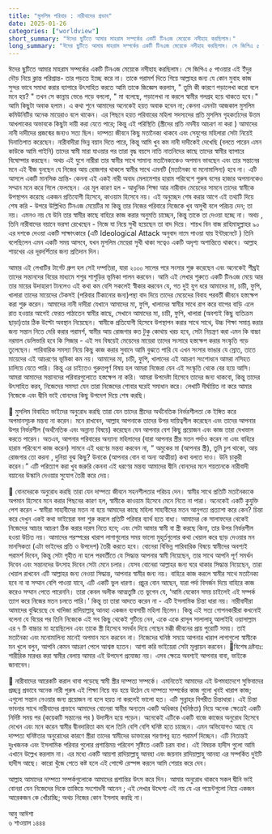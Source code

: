```yaml
---
title: "মুসলিম পরিবার : নারীবাদের প্রভাব"
date: 2025-01-26
categories: ["worldview"]
short_summary: "ঈদের ছুটিতে আমার মাহরাম সম্পর্কের একটি টিনএজ মেয়েকে নসীহাহ করছিলাম।"
long_summary: "ঈদের ছুটিতে আমার মাহরাম সম্পর্কের একটি টিনএজ মেয়েকে নসীহাহ করছিলাম। সে জিপিএ ৫ পাওয়ার এই ইঁদুর দৌড় নিয়ে ক্লান্ত পরিশ্রান্ত- তার পড়তে ইচ্ছে করে না।"
---
```


ঈদের ছুটিতে আমার মাহরাম সম্পর্কের একটি টিনএজ মেয়েকে নসীহাহ করছিলাম। সে জিপিএ ৫ পাওয়ার এই ইঁদুর দৌড় নিয়ে ক্লান্ত পরিশ্রান্ত- তার পড়তে ইচ্ছে করে না। তাকে পরামর্শ দিতে গিয়ে আল্লাহর জন্য যে কোন মুবাহ কাজ সুন্দর ভাবে সমাধা করার ব্যাপারে উৎসাহিত করতে আমি তাকে জিজ্ঞেস করলাম, " তুমি কী কারণে পড়ালেখা করো বলে মনে হয়? " তখন সে কান্নায় ভেঙে পড়ে বললো, " মা বলেছে, পড়ালেখা না করলে স্বামীর গলগ্রহ হয়ে থাকতে হবে।" আমি কিছুটা অবাক হলাম। এ কথা শুনে আমাদের অনেকেই হয়ত অবাক হবেন না; কেননা এমনটা আজকাল মুসলিম কমিউনিটির অনেক মায়েরাও বলে থাকেন। এর পিছনে হয়ত পরিবারের মহিলা সদস্যদের প্রতি মুসলিম গৃহকর্তাদের উত্তম আখলাকের অভাবকে কিছুটা দায়ী করা যেতে পারে; কিন্তু এই পরিস্থিতি (স্ত্রীদের প্রতি নমনীয় আচরণ না করা ) আমাদের নানী দাদীদের প্রজন্মের জন্যও সত্য ছিল। দাম্পত্য জীবনে কিছু মতানৈক্য থাকবে এবং সেযুগের মহিলারা সেটা নিয়েই দিনাতিপাত করেছেন। নারীবাদীরা ভিন্ন বয়ান দিতে পারে, কিন্তু আমি খুব কম নানী দাদীকেই দেখেছি (বলতে পারেন এমন কাউকে আমি পাইনি) তাদের স্বামী মারা যাওয়ার পর তারা বৃদ্ধ বয়সে নাতি নাতনিদের কাছে তাদের স্বামীর ব্যাপারে বিষোদ্গার করছেন। অথচ এই যুগে নারীরা তার স্বামীর সাথে সামান্য মতানৈক্যকেও অপমান ভাবছেন এবং তার সন্তানের মনে এই বীজ বুনছেন যে নিজের আয় রোজগার থাকলে স্বামীর সাথে এমনটি (মতানৈক্য বা মনোমালিন্য) হবে না।  এটি আসলে একটি মানসিক ভ্রান্তি- কেননা এই একই নারী অবাধ মেলামেশার হারাম পরিবেশে পুরুষ বসের হাজার অপমানকেও সম্মান মনে করে গিলে ফেলছেন। এর মূল কারণ হল - আধুনিক শিক্ষা আর নারীবাদ মেয়েদের সামনে তাদের স্বামীকে উপস্থাপন করেছে একজন প্রতিযোগী হিসেবে, কাওয়াম হিসেবে নয়। এই অনুচ্ছেদ শেষ করার আগে এই তথ্যটি দিয়ে শেষ করি - উপরে উল্লিখিত টিনএজ  মেয়েটির মা কিন্তু তার নিজের পরিবারে নিজেকে খুব অসুখী বলে পরিচয় দেন; তা নয়।  এমনও নয় যে উনি তার স্বামীর কাছে বাহিরে কাজ করার অনুমতি চাচ্ছেন, কিন্তু তাকে তা দেওয়া হচ্ছে না। অথচ , তিনি নারীবাদের বয়ানে ভরসা রেখেছেন - নিজে যা নিয়ে সুখী হয়েছেন তা বাদ দিয়ে। শায়খ বিন বাজ রাহিমাহুল্লাহর ৯০ এর দশকে দেওয়া একটি সাক্ষাৎকারে (এটি Ideological Attack অনুবাদ নামে পাওয়া যায় ইন্টারনেটে ) তিনি বলেছিলেন এমন একটি সময় আসবে, যখন মুসলিম মেয়েরা সুখী থাকা সত্বেও একটি অদৃশ্য অশান্তিতে থাকবে।  আল্লাহ শায়খের এর দূরদর্শিতার জন্য প্রতিদান দিন।    

আমার এই লেখাটির টার্গেট গ্ৰুপ হল সেই দম্পতিরা, যারা ২০০০ সালের পরে সংসার শুরু করেছেন এবং অনেকেই  শীঘ্রই তাদের সন্তানদের বিয়ের মাধ্যমে শশুর শাশুড়ির ভূমিকা পালন করবেন। আমি এই লেখার শুরুতে একটি টিনএজ মেয়ে আর তার মায়ের উদাহারণ টানলেও এই কথা কম বেশি সকলেই  স্বীকার করবেন যে, গত দুই যুগ ধরে আমাদের মা, চাচী, ফুপি, খালারা তাদের মায়েদের টেকসই (পরিবার টিকানোর জন্য)পন্থা বাদ দিয়ে তাদের মেয়েদের বিবাহ পরবর্তী জীবনে হস্তক্ষেপ করা শুরু করেন। আমাদের নানী দাদীরা যেখানে আমাদের মা, ফুপি, খালাদের স্বামীর সাথে রাগ করে বাপের বাড়ি এলে রাত হওয়ার আগেই ফেরত পাঠাতেন স্বামীর কাছে,  সেখানে আমাদের মা, চাচী, ফুপি, খালারা (অবশ্যই কিছু ব্যতিক্রম ছাড়া)তার ঠিক উল্টো অবস্থান নিয়েছেন। স্বামীকে প্রতিযোগী হিসেবে উপস্থাপন করার সাথে সাথে, উচ্চ শিক্ষা সমাপ্ত করার জন্য সন্তান নিতে দেরি করার পরামর্শ, স্বামীর আয় রোজগার কত টুকু কোথায় খরচ হবে, সেটা নিয়ন্ত্রণ করা এমন কি বাচ্চা নরমাল ডেলিভারি হবে কি সিজার - এই সব বিষয়েই মেয়েদের মায়েরা তাদের সংসারে হস্তক্ষেপ করার সংস্কৃতি গড়ে তুলেছেন। পারিবারিক সমস্যা নিয়ে কিছু  কাজ করার সুবাদে আমি বুঝতে পারি যে এখন সংসার ভাঙার যে স্রোত, তাতে মায়েদের এই আচরণের ভূমিকা কম নয়। আমাদের মা, চাচী, ফুপি, খালাদের এই আচরণ সংশোধনে আমরা নসিহত চালিয়ে যেতে পারি। কিন্তু এর চাইতেও গুরুত্তপূর্ণ বিষয় হল আমরা নিজেরা যেন এই সংস্কৃতি থেকে বের হয়ে আসি। আমরা আমাদের সন্তানদের পরিবারগুলোতে  হস্তক্ষেপ না করি। আমরা উপদেষ্টা  হিসেবে তাদের জন্য থাকবো, কিন্তু তাদের উৎসাহিত করব, নিজেদের সমস্যা যেন তারা নিজেদের  শোবার ঘরেই সমাধান করে। লেখাটি দীর্ঘায়িত না করে আমার নিজেকে এবং দ্বীনি ভাই বোনদের কিছু উপদেশ দিয়ে শেষ করছি। 

📌 মুসলিম বিবাহিত ভাইদের অনুরোধ করছি তারা যেন তাদের স্ত্রীদের অর্থনৈতিক নির্ভরশীলতা কে ইঙ্গিত করে অপমানসূচক মন্তব্য না করেন। মনে রাখবেন, আল্লাহ আপনাকে তাদের উপর দায়িত্বশীল করেছেন এবং তাদের আপনার উপর নির্ভরশীল (অর্থনৈতিক এবং অন্নান্য বিষয়ে) করেছেন যেন আপনার বেশ কিছু প্রয়োজন এবং কাজ তারা দেখভাল করতে পারেন। অতএব, আপনার পরিবারের অন্যান্য মহিলাদের (যারা আপনার স্ত্রীর মতন পর্দাও করেন না এবং বাহিরে হারাম পরিবেশে কাজ করেন) সামনে এই ধরণের মন্তব্য করবেন না, “ অমুকের মা (আপনার স্ত্রী), তুমি চুপ থাকো, আয় রোজগার তো করনা , দুনিয়া বুঝ কিছু? উনাকে (আপনার বোন বা অন্য আত্মীয়া) কথা বলতে দাও। উনি চাকুরী করেন।” এটি পরিত্যাগ করা খুব জরুরি কেননা এই ধরণের মন্তব্য আমাদের দ্বীনি বোনদের মনে শয়তানকে নারীবাদী বয়ানের উস্কানি দেওয়ার সুযোগ তৈরী করে দেয়।   

📌 বোনদেরকে অনুরোধ করছি তারা যেন দাম্পত্য জীবনে সহনশীলতার পরিচয় দেন। স্বামীর সাথে প্রতিটি মতানৈক্যকে অপমান হিসেবে মনে করার পিছনের কারণ হল, স্বামীকে কাওয়াম হিসেবে মেনে নিতে না পারা। অনেকেই একটি কুযুক্তি পেশ করেন - স্বামীরা সাহাবীদের মতন না হয়ে আমাদের কাছে মহিলা সাহাবীদের মতন আনুগত্য প্রত্যাশা করে কেন?  চিন্তা করে দেখুন একই কথা ভাইয়েরা বলা শুরু করলে প্রতিটি পরিবার ব্যার্থ হতে বাধ্য। আমাদের কে সালাফদের থেকেই নিজেদের আচার আচরণ ঠিক করার দারস নিতে হবে; এবং সেটা আমার স্বামী বা স্ত্রী করছে কিনা, তার উপর নির্ভরশীল হওয়া উচিত নয়। আমাদের পরস্পরের খারাপ লাগাগুলোর সময় ভালো মুহূর্তগুলোর কথা খেয়াল করে ছাড় দেওয়ার মন মানসিকতা  (এটা ভাইদের প্রতি ও উপদেশ) তৈরী করতে হবে। বোনেরা বিভিন্ন পারিবারিক বিষয়ে স্বামীদের অবশ্যই পরামর্শ দিবেন, কিন্তু সেটা গৃহীত না হলে পরবর্তীতে যে সিদ্ধান্ত আপনার স্বামী নিয়েছেন, তার সাথে আপনি পূর্ণ সমর্থন দিবেন এবং সন্তানদের উৎসাহ দিবেন সেটা মেনে চলার। 
যেসব বোনেরা আল্লাহর জন্য ঘরে থাকার সিদ্ধান্ত নিয়েছেন, তারা খেয়াল রাখবেন এটি আল্লাহর জন্য নেওয়া সিদ্ধান্ত, আপনার স্বামীর জন্য নয়। বাহিরে কাজ করলে স্বামীর সাথে মতানৈক্য হবে না বা সম্মান বেশি পাওয়া যাবে, এটি একটি ভুল ধারণা। প্রচুর বোন আছেন, যারা পর্দা বিসর্জন দিয়ে বাহিরে কাজ করেও সম্মান পেতে পারেননি। তারা কেবল অলীক আত্মতুষ্টি তে ভুগেন যে, ‘আমি যেকোন সময় চাইলেই এই সম্পর্ক ত্যাগ করে নিজের মতন চলতে পারি।’ কিন্তু তা তারা আদতে করেন না -  এটি ইসলামিক চিন্তা  ধারা নয়। নারীবাদীরা আমাদের বুঝিয়েছে যে খাদিজা রাদিয়াল্লাহু আনহা একজন ব্যবসায়ী মহিলা ছিলেন।  কিন্তু এই সত্য গোপনকারীরা কখনোই বলেনা যে বিয়ের পর তিনি নিজেকে এই সব কিছু থেকেই গুটিয়ে নেন, একে একে রাসূল সালালাহু আলাইহি ওয়াসাল্লাম এর ৭ টি বাচ্চার মা হয়েছিলেন এবং তাকে স্ত্রী হিসেবে সমর্থন দিয়ে গেছেন মক্কী জীবনের প্রায় পুরোটি সময়। তাই মতানৈক্য এবং মনোমালিন্য মানেই অপমান মনে করবেন না। নিজেদের ঘনিষ্ঠ সময়ে আপনার খারাপ লাগাগুলো স্বামীকে মন খুলে বলুন, আপনি কেমন আচরণ পেলে আশ্বস্ত হতেন। আশা করি ভাইয়েরা সেটা মূল্যায়ন করবেন। 
🚨বিশেষ দ্রষ্টব্যঃ: শারীরিক মারধর করা স্বামীর বেলায় আমার এই উপদেশ প্রযোজ্য নয়।  এসব ক্ষেত্রে অবশ্যই আপনার বাবা, ভাইকে জানাবেন।
       
📌 নারীবাদের আরেকটি করাল থাবা পড়েছে স্বামী স্ত্রীর দাম্পত্য সম্পর্কে। এমনিতেই আমাদের এই উপমহাদেশে সুফিবাদের প্রচ্ছন্ন প্রভাবে অনেক নারী পুরুষ এই শিক্ষা নিয়ে বড় হয়ে উঠেন যে দাম্পত্য সম্পর্কের কাজ গুলো খুবই খারাপ কাজ; এগুলো সন্তান নেওয়ার জন্য প্রয়োজন না হলে হয়ত না করলেই ভালো হত। এটি সুন্নাহর বিপরীত চিন্তাধারা। এই চিন্তা ভাবনার সাথে নারীবাদের প্রভাবে আমাদের বোনেরা স্বামীর অন্যতম একটি অধিকার (ঘনিষ্ঠতা) নিয়ে অনেক ক্ষেত্রেই একটি নির্দিষ্ট সময় পর (কয়েকটি সন্তানের পর ) উদাসীন হয়ে পড়েন। অনেকেই এটিকে একটি বাজে কাজের অনুরোধ হিসেবে দেখেন এবং মনে করেন স্বামীর দ্বীনদারিতা কম বলে তিনি বেশি বেশি ঘনিষ্ট হতে চাচ্ছেন। এমন অভিযোগও আছে যে দাম্পত্য ঘনিষ্টতার অনুরোধের কারণে স্ত্রীরা তাদের স্বামীদের ডাক্তারের শরণাপন্ন হতে পরামর্শ দিচ্ছেন। এটি নিতান্তই দুঃখজনক এবং ইসলামিক পরিবার গুলোর প্রশান্তিময় পরিবেশ সৃষ্টিতে একটি চরম বাধা। এই বিষয়ক হাদীস গুলো আমি এখানে উল্লেখ করলাম না। এর মধ্যে একটি আয়শা রাদিয়াল্লাহু আনহা এবং জয়নাব রাদিয়াল্লাহু আনহা এর সম্পর্কিত দুইটি হাদীস আছে। কারো খুঁজে পেতে কষ্ট হলে এই পোস্টে রেস্পন্স করলে আমি শেয়ার করে দেব। 

আল্লাহ আমাদের দাম্পত্য সম্পর্কগুলোকে আমাদের প্রশান্তির উৎস করে দিন। আমার অনুরোধ থাকবে সকল দ্বীনি ভাই বোনরা যেন নিজেদের দিকে তাকিয়ে সংশোধনী আনেন ; এই লেখার উদ্দেশ্য এই নয় যে এর পয়েন্টগুলো নিয়ে একজন আরেকজন কে খোঁচাচ্ছি; অথচ নিজের কোন ইসলাহ করছি না।    

আবু আঈশা  
৬ শাওয়াল ১৪৪৪
